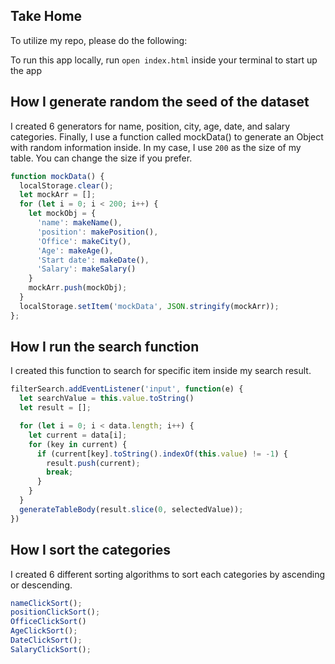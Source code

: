## Take Home

To utilize my repo, please do the following:

To run this app locally, run `open index.html` inside your terminal to start up the app

## How I generate random the seed of the dataset

I created 6 generators for name, position, city, age, date, and salary categories. Finally, I use a function called mockData() to generate an Object with random information inside. In my case, I use `200` as the size of my table. You can change the size if you prefer.

```javascript
function mockData() {
  localStorage.clear();
  let mockArr = [];
  for (let i = 0; i < 200; i++) {
    let mockObj = {
      'name': makeName(),
      'position': makePosition(),
      'Office': makeCity(),
      'Age': makeAge(),
      'Start date': makeDate(),
      'Salary': makeSalary()
    }
    mockArr.push(mockObj);
  }
  localStorage.setItem('mockData', JSON.stringify(mockArr));
};
```
## How I run the search function

I created this function to search for specific item inside my search result.

```javascript
filterSearch.addEventListener('input', function(e) {
  let searchValue = this.value.toString()
  let result = [];

  for (let i = 0; i < data.length; i++) {
    let current = data[i];
    for (key in current) {
      if (current[key].toString().indexOf(this.value) != -1) {
        result.push(current);
        break;
      }
    }
  }
  generateTableBody(result.slice(0, selectedValue));
})
```
## How I sort the categories

I created 6 different sorting algorithms to sort each categories by ascending or descending.

```javascript
nameClickSort();
positionClickSort();
OfficeClickSort()
AgeClickSort();
DateClickSort();
SalaryClickSort();
```
